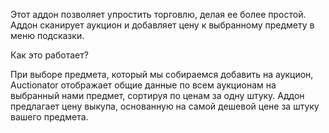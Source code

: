 Этот аддон позволяет упростить торговлю, делая ее более простой.
Аддон сканирует аукцион и добавляет цену к выбранному предмету в меню подсказки.

Как это работает?

При выборе предмета, который мы собираемся добавить на аукцион, Auctionator отображает общие данные по всем аукционам на выбранный нами предмет, сортируя по ценам за одну штуку. Аддон предлагает цену выкупа, основанную на самой дешевой цене за штуку вашего предмета.